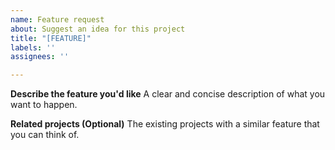 ```yaml
---
name: Feature request
about: Suggest an idea for this project
title: "[FEATURE]"
labels: ''
assignees: ''

---
```


**Describe the feature you'd like**
A clear and concise description of what you want to happen.

**Related projects (Optional)**
The existing projects with a similar feature that you can think of.
